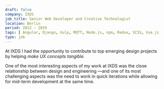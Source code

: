 ```yaml
---
draft: false
company: IXDS
job_title: Senior Web Developer and Creative Technologist
location: Berlin
period: 2012 — 2019
tags: [ Angular, Django, Gulp, MQTT, Node.js, npm, Redux, SCSS, Vue.js ]
type: job
---
```


At IXDS I had the opportunity to contribute to top emerging design projects by helping _make UX concepts tangible_.

One of the most interesting aspects of my work at IXDS was the close relationship between design and engineering —and one of its most challenging aspects was the need to work in quick iterations while allowing for mid-term development at the same time.
